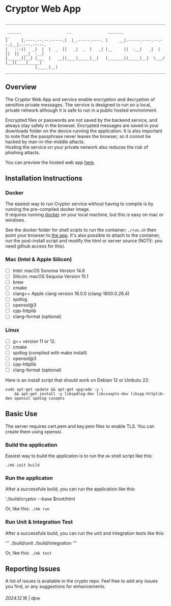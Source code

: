# Cryptor Web App

```
_______________________________________________________________________________________

 ______                    __                _______                    __
|      |.----.--.--.-----.|  |_.-----.----. |     __|.-----.----.--.--.|__|.----.-----.
|   ---||   _|  |  |  _  ||   _|  _  |   _| |__     ||  -__|   _|  |  ||  ||  __|  -__|
|______||__| |___  |   __||____|_____|__|   |_______||_____|__|  \___/ |__||____|_____|
             |_____|__|
_______________________________________________________________________________________
```

## Overview

The Cryptor Web App and service enable encryption and decryption of sensitive private messages.  The service is 
designed to run on a local, private network although it is safe to run in a public hosted environment.  

Encrypted files or passwords are not saved by the backend service, and always stay safely in the browser.  Encrypted
messages are saved in your downloads folder on the device running the application.  It is also important to note 
that the passphrase never leaves the browser, so it connot be hacked by man-in-the-middle attacts.  
Hosting the service on your private network also reduces the risk of phishing attacts.

You can preview the hosted web app [here](https://darrylwest.github.io/cryptor/).

## Installation Instructions

### Docker

The easiest way to run Cryptor service without having to compile is by running the pre-compiled docker image.  
It requires running [docker](https://hub.docker.com/) on your local machine, but this is easy on mac or windows.

See the docker folder for shell scipts to run the container: `./run.sh` then point your browser to [the app](https://localhost:29200).
It's also possible to attach to the container, run the post-install script and modify the html or server source (NOTE: you need github access for this).

### Mac (Intel & Apple Silicon)

* [ ] Intel: macOS Sonoma Version 14.6
* [ ] Silicon: macOS Sequoia Version 15.1
* [ ] brew
* [ ] cmake
* [ ] clang++ Apple clang version 16.0.0 (clang-1600.0.26.4)
* [ ] spdlog
* [ ] openssl@3
* [ ] cpp-httplib
* [ ] clang-format (optional)

### Linux

* [ ] g++ version 11 or 12.
* [ ] cmake
* [ ] spdlog (complied with make install)
* [ ] openssl@3
* [ ] cpp-httplib
* [ ] clang-format (optional)

Here is an install script that should work on Debian 12 or Umbutu 22:

```
sudo apt-get update && apt-get upgrade -y \
    && apt-get install -y libspdlog-dev libcxxopts-dev libcpp-httplib-dev openssl spdlog cxxopts
```

## Basic Use

The server requires cert.pem and key.pem files to enable TLS.  You can create them using openssl.

### Build the application

Easiest way to build the applicaton is to run the `mk` shell script like this:

`./mk init build`

### Run the applicaton

After a successfule build, you can run the application like this:

'./build/cryptor --base $root/html

Or, like this: `./mk run`

### Run Unit & Integration Test

After a successfule build, you can run the unit and integration tests like this:

'''
./build/unit
./build/integration
'''

Or, like this: `./mk test`

## Reporting Issues

A list of issues is available in the crypto repo.  Feel free to add any issues you find, 
or any suggestions for enhancements.

###### 2024.12.16 | dpw
